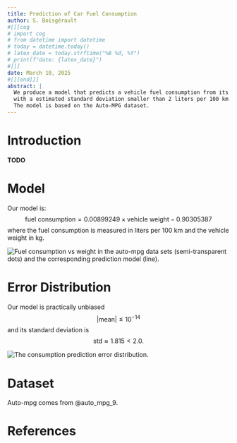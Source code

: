 ```yaml
---
title: Prediction of Car Fuel Consumption
author: S. Boisgérault
#[[[cog
# import cog
# from datetime import datetime
# today = datetime.today()
# latex_date = today.strftime("%B %d, %Y")
# print(f"date: {latex_date}")
#]]]
date: March 10, 2025
#[[[end]]]
abstract: |
  We produce a model that predicts a vehicle fuel consumption from its weight, 
  with a estimated standard deviation smaller than 2 liters per 100 km. 
  The model is based on the Auto-MPG dataset.
---
```


# Introduction
**TODO**

# Model

Our model is:
$$
\mbox{fuel consumption} =  0.00899249 \times \mbox{vehicle weight} -0.90305387
$$
where the fuel consumption is measured in liters per 100 km and the vehicle 
weight in kg.

![Fuel consumption vs weight in the auto-mpg data sets (semi-transparent dots) 
and the corresponding prediction model (line).](images/prediction.png)



# Error Distribution

Our model is practically unbiased 
$$
|\mbox{mean}| \leq 10^{-14}
$$
and its standard deviation is
$$
\mbox{std} \approx 1.815 < 2.0.
$$

![The consumption prediction error distribution.](images/error.png)

# Dataset

Auto-mpg comes from @auto_mpg_9.

# References
